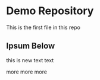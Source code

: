# Demo Repository

This is the first file in this repo

## Ipsum Below
this is new text
text

more 
more
more